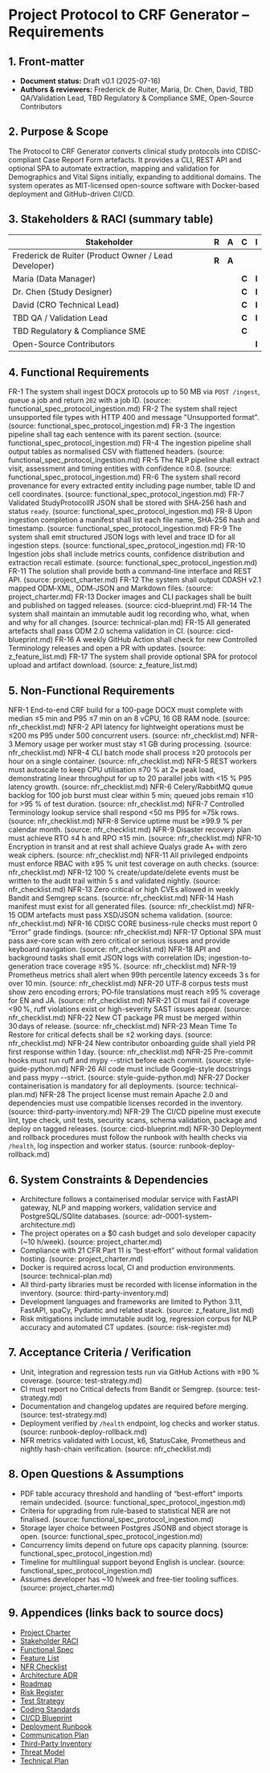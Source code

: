 # Project Protocol to CRF Generator – Requirements

## 1. Front-matter

* **Document status:** Draft v0.1 (2025-07-16)
* **Authors & reviewers:** Frederick de Ruiter, Maria, Dr. Chen, David, TBD QA/Validation Lead, TBD Regulatory & Compliance SME, Open-Source Contributors

## 2. Purpose & Scope

The Protocol to CRF Generator converts clinical study protocols into CDISC-compliant Case Report Form artefacts. It provides a CLI, REST API and optional SPA to automate extraction, mapping and validation for Demographics and Vital Signs initially, expanding to additional domains. The system operates as MIT-licensed open-source software with Docker-based deployment and GitHub-driven CI/CD.

## 3. Stakeholders & RACI (summary table)

| Stakeholder | R | A | C | I |
| --- | --- | --- | --- | --- |
| Frederick de Ruiter (Product Owner / Lead Developer) | **R** | **A** | | |
| Maria (Data Manager) | | | **C** | **I** |
| Dr. Chen (Study Designer) | | | **C** | **I** |
| David (CRO Technical Lead) | | | **C** | **I** |
| TBD QA / Validation Lead | | | **C** | **I** |
| TBD Regulatory & Compliance SME | | | **C** | |
| Open-Source Contributors | | | | **I** |

## 4. Functional Requirements

FR-1 The system shall ingest DOCX protocols up to 50 MB via `POST /ingest`, queue a job and return `202` with a job ID. (source: functional_spec_protocol_ingestion.md)
FR-2 The system shall reject unsupported file types with HTTP 400 and message "Unsupported format". (source: functional_spec_protocol_ingestion.md)
FR-3 The ingestion pipeline shall tag each sentence with its parent section. (source: functional_spec_protocol_ingestion.md)
FR-4 The ingestion pipeline shall output tables as normalised CSV with flattened headers. (source: functional_spec_protocol_ingestion.md)
FR-5 The NLP pipeline shall extract visit, assessment and timing entities with confidence ≥0.8. (source: functional_spec_protocol_ingestion.md)
FR-6 The system shall record provenance for every extracted entity including page number, table ID and cell coordinates. (source: functional_spec_protocol_ingestion.md)
FR-7 Validated StudyProtocolIR JSON shall be stored with SHA‑256 hash and status `ready`. (source: functional_spec_protocol_ingestion.md)
FR-8 Upon ingestion completion a manifest shall list each file name, SHA‑256 hash and timestamp. (source: functional_spec_protocol_ingestion.md)
FR-9 The system shall emit structured JSON logs with level and trace ID for all ingestion steps. (source: functional_spec_protocol_ingestion.md)
FR-10 Ingestion jobs shall include metrics counts, confidence distribution and extraction recall estimate. (source: functional_spec_protocol_ingestion.md)
FR-11 The solution shall provide both a command-line interface and REST API. (source: project_charter.md)
FR-12 The system shall output CDASH v2.1 mapped ODM‑XML, ODM‑JSON and Markdown files. (source: project_charter.md)
FR-13 Docker images and CLI packages shall be built and published on tagged releases. (source: cicd-blueprint.md)
FR-14 The system shall maintain an immutable audit log recording who, what, when and why for all changes. (source: technical-plan.md)
FR-15 All generated artefacts shall pass ODM 2.0 schema validation in CI. (source: cicd-blueprint.md)
FR-16 A weekly GitHub Action shall check for new Controlled Terminology releases and open a PR with updates. (source: z_feature_list.md)
FR-17 The system shall provide optional SPA for protocol upload and artifact download. (source: z_feature_list.md)

## 5. Non-Functional Requirements

NFR-1 End-to-end CRF build for a 100-page DOCX must complete with median ≤5 min and P95 ≤7 min on an 8 vCPU, 16 GB RAM node. (source: nfr_checklist.md)
NFR-2 API latency for lightweight operations must be ≤200 ms P95 under 500 concurrent users. (source: nfr_checklist.md)
NFR-3 Memory usage per worker must stay ≤1 GB during processing. (source: nfr_checklist.md)
NFR-4 CLI batch mode shall process ≥20 protocols per hour on a single container. (source: nfr_checklist.md)
NFR-5 REST workers must autoscale to keep CPU utilisation ≤70 % at 2× peak load, demonstrating linear throughput for up to 20 parallel jobs with <15 % P95 latency growth. (source: nfr_checklist.md)
NFR-6 Celery/RabbitMQ queue backlog for 100 job burst must clear within 5 min; queued jobs remain ≤10 for >95 % of test duration. (source: nfr_checklist.md)
NFR-7 Controlled Terminology lookup service shall respond <50 ms P95 for ≈75k rows. (source: nfr_checklist.md)
NFR-8 Service uptime must be ≥99.9 % per calendar month. (source: nfr_checklist.md)
NFR-9 Disaster recovery plan must achieve RTO ≤4 h and RPO ≤15 min. (source: nfr_checklist.md)
NFR-10 Encryption in transit and at rest shall achieve Qualys grade A+ with zero weak ciphers. (source: nfr_checklist.md)
NFR-11 All privileged endpoints must enforce RBAC with ≥95 % unit test coverage on auth checks. (source: nfr_checklist.md)
NFR-12 100 % create/update/delete events must be written to the audit trail within 5 s and validated nightly. (source: nfr_checklist.md)
NFR-13 Zero critical or high CVEs allowed in weekly Bandit and Semgrep scans. (source: nfr_checklist.md)
NFR-14 Hash manifest must exist for all generated files. (source: nfr_checklist.md)
NFR-15 ODM artefacts must pass XSD/JSON schema validation. (source: nfr_checklist.md)
NFR-16 CDISC CORE business-rule checks must report 0 “Error” grade findings. (source: nfr_checklist.md)
NFR-17 Optional SPA must pass axe-core scan with zero critical or serious issues and provide keyboard navigation. (source: nfr_checklist.md)
NFR-18 API and background tasks shall emit JSON logs with correlation IDs; ingestion-to-generation trace coverage ≥95 %. (source: nfr_checklist.md)
NFR-19 Prometheus metrics shall alert when 99th percentile latency exceeds 3 s for over 10 min. (source: nfr_checklist.md)
NFR-20 UTF‑8 corpus tests must show zero encoding errors; PO‑file translations must reach ≥95 % coverage for EN and JA. (source: nfr_checklist.md)
NFR-21 CI must fail if coverage <90 %, ruff violations exist or high-severity SAST issues appear. (source: nfr_checklist.md)
NFR-22 New CT package PR must be merged within 30 days of release. (source: nfr_checklist.md)
NFR-23 Mean Time To Restore for critical defects shall be ≤2 working days. (source: nfr_checklist.md)
NFR-24 New contributor onboarding guide shall yield PR first response within 1 day. (source: nfr_checklist.md)
NFR-25 Pre-commit hooks must run ruff and mypy --strict before each commit. (source: style-guide-python.md)
NFR-26 All code must include Google-style docstrings and pass mypy --strict. (source: style-guide-python.md)
NFR-27 Docker containerisation is mandatory for all deployments. (source: technical-plan.md)
NFR-28 The project license must remain Apache 2.0 and dependencies must use compatible licenses recorded in the inventory. (source: third-party-inventory.md)
NFR-29 The CI/CD pipeline must execute lint, type check, unit tests, security scans, schema validation, package and deploy on tagged releases. (source: cicd-blueprint.md)
NFR-30 Deployment and rollback procedures must follow the runbook with health checks via `/health`, log inspection and worker status. (source: runbook-deploy-rollback.md)

## 6. System Constraints & Dependencies

* Architecture follows a containerised modular service with FastAPI gateway, NLP and mapping workers, validation service and PostgreSQL/SQlite databases. (source: adr-0001-system-architecture.md)
* The project operates on a $0 cash budget and solo developer capacity (~10 h/week). (source: project_charter.md)
* Compliance with 21 CFR Part 11 is “best‑effort” without formal validation hosting. (source: project_charter.md)
* Docker is required across local, CI and production environments. (source: technical-plan.md)
* All third-party libraries must be recorded with license information in the inventory. (source: third-party-inventory.md)
* Development languages and frameworks are limited to Python 3.11, FastAPI, spaCy, Pydantic and related stack. (source: z_feature_list.md)
* Risk mitigations include immutable audit log, regression corpus for NLP accuracy and automated CT updates. (source: risk-register.md)

## 7. Acceptance Criteria / Verification

* Unit, integration and regression tests run via GitHub Actions with ≥90 % coverage. (source: test-strategy.md)
* CI must report no Critical defects from Bandit or Semgrep. (source: test-strategy.md)
* Documentation and changelog updates are required before merging. (source: test-strategy.md)
* Deployment verified by `/health` endpoint, log checks and worker status. (source: runbook-deploy-rollback.md)
* NFR metrics validated with Locust, k6, StatusCake, Prometheus and nightly hash-chain verification. (source: nfr_checklist.md)

## 8. Open Questions & Assumptions

* PDF table accuracy threshold and handling of “best-effort” imports remain undecided. (source: functional_spec_protocol_ingestion.md)
* Criteria for upgrading from rule-based to statistical NER are not finalised. (source: functional_spec_protocol_ingestion.md)
* Storage layer choice between Postgres JSONB and object storage is open. (source: functional_spec_protocol_ingestion.md)
* Concurrency limits depend on future ops capacity planning. (source: functional_spec_protocol_ingestion.md)
* Timeline for multilingual support beyond English is unclear. (source: functional_spec_protocol_ingestion.md)
* Assumes developer has ~10 h/week and free-tier tooling suffices. (source: project_charter.md)

## 9. Appendices (links back to source docs)

* [Project Charter](1_Vision%20&%20Scope/1_Project%20Charter%20+%20Vision%20Statement/project_charter.md)
* [Stakeholder RACI](1_Vision%20&%20Scope/Stakeholder%20&%20RACI%20list/stakeholders-raci.md)
* [Functional Spec](2_Requirements/1_Functional%20Spec%20or%20User-Story%20Backlog/functional_spec_protocol_ingestion.md)
* [Feature List](2_Requirements/1_Functional%20Spec%20or%20User-Story%20Backlog/z_feature_list.md)
* [NFR Checklist](2_Requirements/2_Non-Functional%20Requirements%20(NFR)%20Sheet/nfr_checklist.md)
* [Architecture ADR](3_Architecture%20&%20Design/1_High-Level%20Architecture%20Diagram%20&%20ADRs/adr-0001-system-architecture.md)
* [Roadmap](4_Planning%20&%20Risk/1_Roadmap/roadmap-next-12-months.md)
* [Risk Register](4_Planning%20&%20Risk/2_Risk%20Register%20&%20Mitigation%20Plan/risk-register.md)
* [Test Strategy](5_Quality%20&%20Ops/1_Test%20Strategy%20&%20Definition%20of%20Done/test-strategy.md)
* [Coding Standards](5_Quality%20&%20Ops/2_Coding%20Standards%20+%20Style%20Guide/style-guide-python.md)
* [CI/CD Blueprint](5_Quality%20&%20Ops/3_CICD%20Pipeline%20Blueprint/cicd-blueprint.md)
* [Deployment Runbook](5_Quality%20&%20Ops/4_Deployment%20&%20Rollback%20Runbook/runbook-deploy-rollback.md)
* [Communication Plan](6_Dev%20Env%20&%20Collaboration/4_Communication%20&%20Meeting%20Cadence%20Plan/communication-plan.md)
* [Third-Party Inventory](7_Governance%20&%20Compliance/1_License%20&%20Third-Party%20Software%20Inventory/third-party-inventory.md)
* [Threat Model](7_Governance%20&%20Compliance/2_Security%20&%20Privacy%20Threat%20Model/threat-model.md)
* [Technical Plan](technical-plan.md)
